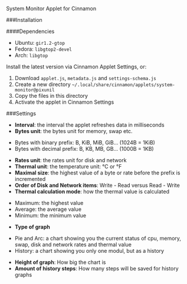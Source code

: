 System Monitor Applet for Cinnamon

###Installation

####Dependencies
- Ubuntu: `gir1.2-gtop`
- Fedora: `libgtop2-devel`
- Arch: `libgtop`

Install the latest version via Cinnamon Applet Settings, or:

1. Download `applet.js`, `metadata.js` and `settings-schema.js`
2. Create a new directory `~/.local/share/cinnamon/applets/system-monitor@pixunil`
3. Copy the files in this directory
4. Activate the applet in Cinnamon Settings


###Settings

- **Interval**: the interval the applet refreshes data in milliseconds
- **Bytes unit**: the bytes unit for memory, swap etc.
 * Bytes with binary prefix: B, KiB, MiB, GiB... (1024B = 1KiB)
 * Bytes with decimal prefix: B, KB, MB, GB... (1000B = 1KB)
- **Rates unit**: the rates unit for disk and network
- **Thermal unit**: the temperature unit: °C or °F
- **Maximal size**: the highest value of a byte or rate before the prefix is incremented
- **Order of Disk and Network items**: Write - Read versus Read - Write
- **Thermal calculation mode**: how the thermal value is calculated
 * Maximum: the highest value
 * Average: the average value
 * Minimum: the minimum value
- **Type of graph**
 * Pie and Arc: a chart showing you the current status of cpu, memory, swap, disk and network rates and thermal value
 * History: a chart showing you only one modul, but as a history
- **Height of graph**: How big the chart is
- **Amount of history steps**: How many steps will be saved for history graphs
